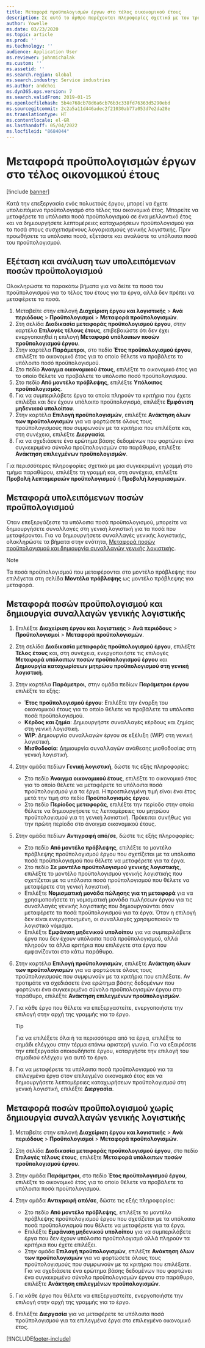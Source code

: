 ```yaml
---
title: Μεταφορά προϋπολογισμών έργων στο τέλος οικονομικού έτους
description: Σε αυτό το άρθρο παρέχονται πληροφορίες σχετικά με τον τρόπο μεταφοράς των υπολειπόμενης ποσότητας προϋπολογισμών σε μελλοντικά έτη και τη δημιουργία λεπτομερειών καταχώρησης προϋπολογισμών.
author: Yowelle
ms.date: 03/23/2020
ms.topic: article
ms.prod: ''
ms.technology: ''
audience: Application User
ms.reviewer: johnmichalak
ms.custom: ''
ms.assetid: ''
ms.search.region: Global
ms.search.industry: Service industries
ms.author: andchoi
ms.dyn365.ops.version: 7
ms.search.validFrom: 2019-01-15
ms.openlocfilehash: 5b4e768cb78d6a6cb76b3c338fd76363d5290ebd
ms.sourcegitcommit: 2c2a5a11d446adec2f21030ab77a053d7e2da28e
ms.translationtype: HT
ms.contentlocale: el-GR
ms.lasthandoff: 05/04/2022
ms.locfileid: "8684044"
---
```

# <a name="transfer-project-budgets-at-fiscal-year-end"></a>Μεταφορά προϋπολογισμών έργων στο τέλος οικονομικού έτους

[!include [banner](../includes/banner.md)]

Κατά την επεξεργασία ενός πολυετούς έργου, μπορεί να έχετε υπολειπόμενο προϋπολογισμό στο τέλος του οικονομικό έτος. Μπορείτε να μεταφέρετε τα υπόλοιπα ποσά προϋπολογισμού σε ένα μελλοντικό έτος και να δημιουργήσετε λεπτομέρειες καταχωρήσεων προϋπολογισμού για τα ποσά στους συσχετισμένους λογαριασμούς γενικής λογιστικής. Πριν προωθήσετε τα υπόλοιπα ποσά, εξετάστε και αναλύστε τα υπόλοιπα ποσά του προϋπολογισμού.

## <a name="review-and-analyze-remaining-budget-amounts"></a>Εξέταση και ανάλυση των υπολειπόμενων ποσών προϋπολογισμού

Ολοκληρώστε τα παρακάτω βήματα για να δείτε τα ποσά του προϋπολογισμού για το τέλος του έτους για τα έργα, αλλά δεν πρέπει να μεταφέρετε τα ποσά.

1. Μεταβείτε στην επιλογή **Διαχείριση έργου και λογιστικής** > **Ανά περιόδους** > **Προϋπολογισμοί** > **Μεταφορά προϋπολογισμών**. 
2. Στη σελίδα **Διαδικασία μεταφοράς προϋπολογισμού έργου**, στην καρτέλα **Επιλογές τέλους έτους**, επιβεβαιώστε ότι δεν έχει ενεργοποιηθεί η επιλογή **Μεταφορά υπόλοιπων ποσών προϋπολογισμού έργου**.
3. Στην καρτέλα **Παράμετροι**, στο πεδίο **Έτος προϋπολογισμού έργου**, επιλέξτε το οικονομικό έτος για το οποίο θέλετε να προβάλετε το υπόλοιπο ποσό προϋπολογισμού. 
4. Στο πεδίο **Άνοιγμα οικονομικού έτους**, επιλέξτε το οικονομικό έτος για το οποίο θέλετε να προβάλετε το υπόλοιπο ποσό προϋπολογισμού. 
5. Στο πεδίο **Από μοντέλο πρόβλεψης**, επιλέξτε **Υπόλοιπος προϋπολογισμός**. 
6. Για να συμπεριλάβετε έργα τα οποία πληρούν τα κριτήρια που έχετε επιλέξει και δεν έχουν υπόλοιπο προϋπολογισμό, επιλέξτε **Εμφάνιση μηδενικού υπολοίπου**.  
7. Στην καρτέλα **Επιλογή προϋπολογισμών**, επιλέξτε **Ανάκτηση όλων των προϋπολογισμών** για να φορτώσετε όλους τους προϋπολογισμούς που συμφωνούν με τα κριτήρια που επιλέξατε και, στη συνέχεια, επιλέξτε **Διεργασία**. 
8. Για να σχεδιάσετε ένα ερώτημα βάσης δεδομένων που φορτώνει ένα συγκεκριμένο σύνολο προϋπολογισμών στο παράθυρο, επιλέξτε **Ανάκτηση επιλεγμένων προϋπολογισμών**.

Για περισσότερες πληροφορίες σχετικά με μια συγκεκριμένη γραμμή στο τμήμα παραθύρου, επιλέξτε τη γραμμή και, στη συνέχεια, επιλέξτε **Προβολή λεπτομερειών προϋπολογισμού** ή **Προβολή λογαριασμών**.

## <a name="carry-forward-remaining-budget-amounts"></a>Μεταφορά υπολειπόμενων ποσών προϋπολογισμού 

Όταν επεξεργάζεστε τα υπόλοιπα ποσά προϋπολογισμού, μπορείτε να δημιουργήσετε συναλλαγές στη γενική λογιστική για τα ποσά που μεταφέρονται. Για να δημιουργήσετε συναλλαγές γενικής λογιστικής, ολοκληρώστε τα βήματα στην ενότητα, [Μεταφορά ποσών προϋπολογισμού και δημιουργία συναλλαγών γενικής λογιστικής](#carry-forward). 

> [!NOTE]
> Τα ποσά προϋπολογισμού που μεταφέρονται στο μοντέλο πρόβλεψης που επιλέγεται στη σελίδα **Μοντέλα πρόβλεψης** ως μοντέλο πρόβλεψης για μεταφορά.  

## <a name="carry-forward-budget-amounts-and-create-general-ledger-transactions"></a><a name="carry-forward"></a>Μεταφορά ποσών προϋπολογισμού και δημιουργία συναλλαγών γενικής λογιστικής

1.  Επιλέξτε **Διαχείριση έργου και λογιστικής** > **Ανά περιόδους** > **Προϋπολογισμοί** > **Μεταφορά προϋπολογισμών**. 
2. Στη σελίδα **Διαδικασία μεταφοράς προϋπολογισμού έργου**, επιλέξτε **Τέλος έτους** και, στη συνέχεια, ενεργοποιήστε τις επιλογές **Μεταφορά υπόλοιπων ποσών προϋπολογισμού έργου** και **Δημιουργία καταχωρίσεων μητρώου προϋπολογισμού στη γενική λογιστική**. 
3. Στην καρτέλα **Παράμετροι**, στην ομάδα πεδίων **Παράμετροι έργου** επιλέξτε τα εξής:

   - **Έτος προϋπολογισμού έργου**: Επιλέξτε την έναρξη του οικονομικού έτους για το οποίο θέλετε να προβάλετε τα υπόλοιπα ποσά προϋπολογισμού. 
   - **Κέρδος και ζημία**: Δημιουργήστε συναλλαγές κέρδους και ζημίας στη γενική λογιστική. 
   -  **WIP**: Δημιουργία συναλλαγών έργου σε εξέλιξη (WIP) στη γενική λογιστική.
   -  **Μισθοδοσία**: Δημιουργία συναλλαγών ανάθεσης μισθοδοσίας στη γενική λογιστική. 

5. Στην ομάδα πεδίων **Γενική λογιστική**, δώστε τις εξής πληροφορίες: 

   - Στο πεδίο **Άνοιγμα οικονομικού έτους**, επιλέξτε το οικονομικό έτος για το οποίο θέλετε να μεταφέρετε τα υπόλοιπα ποσά προϋπολογισμού για τα έργα. Η προεπιλεγμένη τιμή είναι ένα έτος μετά την τιμή στο πεδίο **Προϋπολογισμός έργου**.
   -  Στο πεδίο **Περίοδος μεταφοράς**, επιλέξτε την περίοδο στην οποία θέλετε να δημιουργήσετε τις λεπτομέρειες του μητρώου προϋπολογισμού για τη γενική λογιστική. Πρόκειται συνήθως για την πρώτη περίοδο στο άνοιγμα οικονομικού έτους.

6. Στην ομάδα πεδίων **Αντιγραφή από/σε**, δώστε τις εξής πληροφορίες:

   - Στο πεδίο **Από μοντέλο πρόβλεψης**, επιλέξτε το μοντέλο πρόβλεψης προϋπολογισμού έργου που σχετίζεται με τα υπόλοιπα ποσά προϋπολογισμού που θέλετε να μεταφέρετε για τα έργα. 
   - Στο πεδίο **Σε μοντέλο προϋπολογισμού γενικής λογιστικής**, επιλέξτε το μοντέλο προϋπολογισμού γενικής λογιστικής που σχετίζεται με τα υπόλοιπα ποσά προϋπολογισμού που θέλετε να μεταφέρετε στη γενική λογιστική. 
   -  Επιλέξτε **Νομισματική μονάδα πώλησης για τη μεταφορά** για να χρησιμοποιήσετε τη νομισματική μονάδα πωλήσεων έργου για τις συναλλαγές γενικής λογιστικής που δημιουργούνται όταν μεταφέρετε τα ποσά προϋπολογισμού για τα έργα. Όταν η επιλογή δεν είναι ενεργοποιημένη, οι συναλλαγές χρησιμοποιούν το λογιστικό νόμισμα. 
   -  Επιλέξτε **Εμφάνιση μηδενικού υπολοίπου** για να συμπεριλάβετε έργα που δεν έχουν υπόλοιπα ποσά προϋπολογισμού, αλλά πληρούν τα άλλα κριτήρια που επιλέγετε στα έργα που εμφανίζονται στο κάτω παράθυρο.

7. Στην καρτέλα **Επιλογή προϋπολογισμών**, επιλέξτε **Ανάκτηση όλων των προϋπολογισμών** για να φορτώσετε όλους τους προϋπολογισμούς που συμφωνούν με τα κριτήρια που επιλέξατε. Αν προτιμάτε να σχεδιάσετε ένα ερώτημα βάσης δεδομένων που φορτώνει ένα συγκεκριμένο σύνολο προϋπολογισμών έργου στο παράθυρο, επιλέξτε **Ανάκτηση επιλεγμένων προϋπολογισμών**.
8. Για κάθε έργο που θέλετε να επεξεργαστείτε, ενεργοποιήστε την επιλογή στην αρχή της γραμμής για το έργο.

    > [!TIP]
    > Για να επιλέξετε όλα ή τα περισσότερα από τα έργα, επιλέξτε το σημάδι ελέγχου στην τέρμα επάνω αριστερή γωνία. Για να εξαιρέσετε την επεξεργασία οποιουδήποτε έργου, καταργήστε την επιλογή του σημαδιού ελέγχου για αυτό το έργο.

9. Για να μεταφέρετε τα υπόλοιπα ποσά προϋπολογισμού για τα επιλεγμένα έργα στον επιλεγμένο οικονομικό έτος και να δημιουργήσετε λεπτομέρειες καταχωρήσεων προϋπολογισμού στη γενική λογιστική, επιλέξτε **Διεργασία**.

## <a name="carry-forward-budget-amounts-without-creating-general-ledger-transactions"></a>Μεταφορά ποσών προϋπολογισμού χωρίς δημιουργία συναλλαγών γενικής λογιστικής

1. Μεταβείτε στην επιλογή **Διαχείριση έργου και λογιστικής** > **Ανά περιόδους** > **Προϋπολογισμοί** > **Μεταφορά προϋπολογισμών**.
2. Στη σελίδα **Διαδικασία μεταφοράς προϋπολογισμού έργου**, στο πεδίο **Επιλογές τέλους έτους**, επιλέξτε **Μεταφορά υπόλοιπων ποσών προϋπολογισμού έργου**.
3. Στην ομάδα **Παράμετροι**, στο πεδίο **Έτος προϋπολογισμού έργου**, επιλέξτε το οικονομικό έτος για το οποίο θέλετε να προβάλετε τα υπόλοιπα ποσά προϋπολογισμού.
4. Στην ομάδα **Αντιγραφή από/σε**, δώστε τις εξής πληροφορίες:

   - Στο πεδίο **Από μοντέλο πρόβλεψης**, επιλέξτε το μοντέλο πρόβλεψης προϋπολογισμού έργου που σχετίζεται με τα υπόλοιπα ποσά προϋπολογισμού που θέλετε να μεταφέρετε για τα έργα. 
   - Επιλέξτε **Εμφάνιση μηδενικού υπολοίπου** για να συμπεριλάβετε έργα που δεν έχουν υπόλοιπο προϋπολογισμό αλλά πληρούν τα κριτήρια που έχετε επιλέξει.
   - Στην ομάδα **Επιλογή προϋπολογισμών**, επιλέξτε **Ανάκτηση όλων των προϋπολογισμών** για να φορτώσετε όλους τους προϋπολογισμούς που συμφωνούν με τα κριτήρια που επιλέξατε. Για να σχεδιάσετε ένα ερώτημα βάσης δεδομένων που φορτώνει ένα συγκεκριμένο σύνολο προϋπολογισμών έργου στο παράθυρο, επιλέξτε **Ανάκτηση επιλεγμένων προϋπολογισμών**.

5. Για κάθε έργο που θέλετε να επεξεργαστείτε, ενεργοποιήστε την επιλογή στην αρχή της γραμμής για το έργο. 
6. Επιλέξτε **Διεργασία** για να μεταφέρετε τα υπόλοιπα ποσά προϋπολογισμού για τα επιλεγμένα έργα στο επιλεγμένο οικονομικό έτος.



[!INCLUDE[footer-include](../includes/footer-banner.md)]
